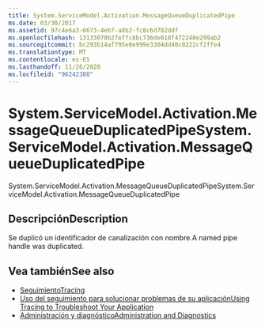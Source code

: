 ```yaml
---
title: System.ServiceModel.Activation.MessageQueueDuplicatedPipe
ms.date: 03/30/2017
ms.assetid: 97c4e6a3-6673-4eb7-a8b2-fc8c6d782ddf
ms.openlocfilehash: 13133070b27e7fc8bc736de018f472248e299ab2
ms.sourcegitcommit: bc293b14af795e0e999e3304dd40c0222cf2ffe4
ms.translationtype: MT
ms.contentlocale: es-ES
ms.lasthandoff: 11/26/2020
ms.locfileid: "96242388"
---
```

# <a name="systemservicemodelactivationmessagequeueduplicatedpipe"></a><span data-ttu-id="7a9bf-102">System.ServiceModel.Activation.MessageQueueDuplicatedPipe</span><span class="sxs-lookup"><span data-stu-id="7a9bf-102">System.ServiceModel.Activation.MessageQueueDuplicatedPipe</span></span>

<span data-ttu-id="7a9bf-103">System.ServiceModel.Activation.MessageQueueDuplicatedPipe</span><span class="sxs-lookup"><span data-stu-id="7a9bf-103">System.ServiceModel.Activation.MessageQueueDuplicatedPipe</span></span>  
  
## <a name="description"></a><span data-ttu-id="7a9bf-104">Descripción</span><span class="sxs-lookup"><span data-stu-id="7a9bf-104">Description</span></span>  

 <span data-ttu-id="7a9bf-105">Se duplicó un identificador de canalización con nombre.</span><span class="sxs-lookup"><span data-stu-id="7a9bf-105">A named pipe handle was duplicated.</span></span>  
  
## <a name="see-also"></a><span data-ttu-id="7a9bf-106">Vea también</span><span class="sxs-lookup"><span data-stu-id="7a9bf-106">See also</span></span>

- [<span data-ttu-id="7a9bf-107">Seguimiento</span><span class="sxs-lookup"><span data-stu-id="7a9bf-107">Tracing</span></span>](index.md)
- [<span data-ttu-id="7a9bf-108">Uso del seguimiento para solucionar problemas de su aplicación</span><span class="sxs-lookup"><span data-stu-id="7a9bf-108">Using Tracing to Troubleshoot Your Application</span></span>](using-tracing-to-troubleshoot-your-application.md)
- [<span data-ttu-id="7a9bf-109">Administración y diagnóstico</span><span class="sxs-lookup"><span data-stu-id="7a9bf-109">Administration and Diagnostics</span></span>](../index.md)
